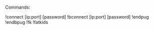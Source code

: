Commands:

!connect [ip:port] [password]
!bconnect [ip:port] [password]
!endpug
!endbpug
!fk
!fatkids